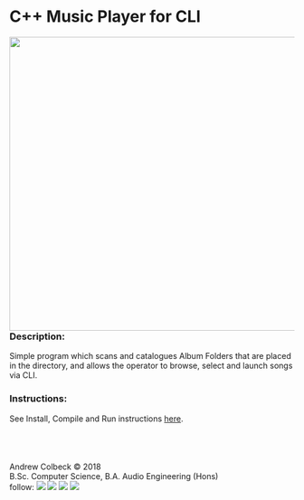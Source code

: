 # C++ Music Player for CLI

<p align="center">
<img align="left" width="520px" src="https://gdurl.com/gbem" >
</p>

### Description:
Simple program which scans and catalogues Album Folders that are placed in the directory, and allows the operator to browse, select and launch songs via CLI.<br>

### Instructions:
See Install, Compile and Run instructions [here](https://github.com/AndrewColbeck/ProgrammingNotes/wiki/CPP--Programming).<br>
<br><br><br><br>
Andrew Colbeck © 2018<br>
B.Sc. Computer Science, B.A. Audio Engineering (Hons)    <br>
follow: 
[<img src="https://gdurl.com/vYH5">](https://github.com/AndrewColbeck)
[<img src="https://gdurl.com/xpGoe">](https://www.facebook.com/andrewtcolbeck)
[<img src="https://gdurl.com/FGea">](https://www.youtube.com/channel/UCG9CXPHtEN6zEz-KmLGFT2A)
[<img src="https://gdurl.com/f8fuk">](https://www.linkedin.com/in/andrewcolbeck)
